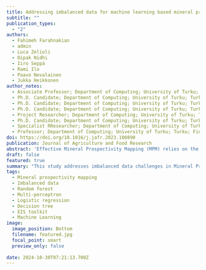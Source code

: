 ```yaml
---
title: Addressing imbalanced data for machine learning based mineral prospectivity mapping
subtitle: ""
publication_types:
  - "2"
authors:
  - Fahimeh Farahnakian 
  - admin
  - Luca Zelioli
  - Dipak Nidhi
  - Iiro Seppä
  - Rami Ilo
  - Paavo Nevalainen
  - Jukka Heikkonen 
author_notes:
  - Associate Professor; Department of Computing; University of Turku; Turku; Finland
  - Ph.D. Candidate; Department of Computing; University of Turku; Turku; Finland
  - Ph.D. Candidate; Department of Computing; University of Turku; Turku; Finland
  - Ph.D. Candidate; Department of Computing; University of Turku; Turku; Finland
  - Project Researcher; Department of Computing; University of Turku; Turku; Finland
  - Ph.D. Candidate; Department of Computing; University of Turku; Turku; Finland
  - Specialist RResearcher; Department of Computing; University of Turku; Turku; Finland
  - Professor; Department of Computing; University of Turku; Turku; Finland
doi: https://doi.org/10.1016/j.jafr.2023.100890
publication: Journal of Agriculture and Food Research
abstract: 'Effective Mineral Prospectivity Mapping (MPM) relies on the ability of Machine Learning (ML) models to extract meaningful patterns from geophysical data. However, in mineral exploration, identifying the presence of mineral deposits is often a rare event compared with the overall geological landscape. This rarity leads to a highly imbalanced dataset, where positive instances (mineralized samples) are considerably less frequent than negative instances (non-mineralized samples). Imbalanced data can potentially bias ML models towards the majority class, leading to inaccurate predictions for the minority class (mineralized samples) which are of primary interest. To address this challenge, we proposed two-level methods in this study. At the data level, we employed imbalanced data handling techniques that operate on the training dataset and change the class distribution. At the algorithmic level, we adjusted the decision threshold of a model to balance the trade-off between false positives and false negatives. Experimental results are collected on a geophysical data from Lapland, Finland. The dataset exhibits a significant class imbalance, comprising 17 positive samples contrasted with 1840000 negative samples. We investigate the effect of handling imbalanced data on the performance of four ML models including Multi-Layer Perceptron (MLP), Random Forest (RF), Decision Tree (DT), and Logistic Regression (LR). From the results, we found that the MLP model achieved the best overall performance, with total accuracy of 97.13% on balanced data using synthetic minority oversampling method. Random forest and DT also performed well, with accuracies of 88.34% and 89.35%, respectively. The implemented methodology of this work is integrated in QGIS as a new toolkit which is called EIS Toolkit 1for MPM.'
draft: false
featured: true
summary: "This study addresses imbalanced data challenges in Mineral Prospectivity Mapping (MPM) using geophysical data from Lapland, Finland. It applies data-level imbalanced handling techniques and algorithm-level threshold adjustments to improve model predictions of rare mineral deposits. The performance of four ML models—MLP, RF, DT, and LR—was evaluated. The MLP model achieved the best accuracy (97.13%) on balanced data using synthetic oversampling."
tags:
  - Mineral prospectivity mapping
  - Imbalanced data
  - Random forest
  - Multi-perceptron
  - Logistic regression
  - Decision tree
  - EIS toolkit
  - Machine Learning
image:
  image_position: Bottom
  filename: featured.jpg
  focal_point: smart
  preview_only: false
  
date: 2024-10-30T07:21:13.700Z
---
```

